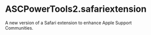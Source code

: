 # ASCPowerTools2.safariextension
A new version of a Safari extension to enhance Apple Support Communities.
